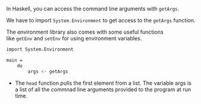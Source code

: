 In Haskell, you can access the command line arguments with `getArgs`. 

We have to import `System.Environment` to get access to the `getArgs` function. 

The environment library also comes with some useful functions like `getEnv` and `setEnv` for using environment variables.

```sh
import System.Environment

main =
    do    
        args <- getArgs
```

- The `head` function pulls the first element from a list. The variable args is a list of all the commnad line arguments provided to the program at run time.